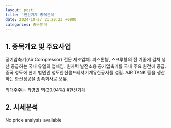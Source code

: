 ```yaml
---
layout: post
title: '한신기계 종목분석'
date: 2024-10-27 21:20:23 +0900
categories: 종목분석
---
```


## 1. 종목개요 및 주요사업

공기압축기(Air Compressor) 전문 제조업체. 피스톤형, 스크루형의 전 기종에 걸쳐 생산 공급하는 국내 유일의 업체임. 원자력 발전소용 공기압축기를 국내 주요 원전에 공급. 중국 청도에 현지 법인인 청도한신콤프레셔기계유한공사를 설립. AIR TANK 등을 생산하는 한신정공을 종속회사로 보유.

최대주주는 최영민 외(20.94%)
[#한신기계](#)

## 2. 시세분석

No price analysis available
